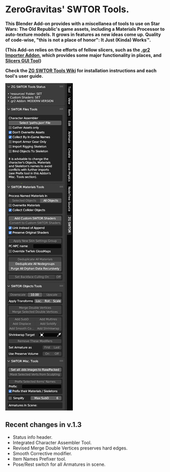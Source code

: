 # ZeroGravitas' SWTOR Tools.

**This Blender Add-on provides with a miscellanea of tools to use on Star Wars: The Old Republic's game assets, including a Materials Processor to auto-texture models. It grows in features as new ideas come up. Quality of code-wise, "this is not a place of honor": It Just (Kinda) Works™.**

**(This Add-on relies on the efforts of fellow slicers, such as the [.gr2 Importer Addon](https://github.com/SWTOR-Slicers/Granny2-Plug-In-Blender-2.8x), which provides some major functionality in places, and [Slicers GUI Tool](https://github.com/SWTOR-Slicers/Slicers-GUI))**

**Check the [ZG SWTOR Tools Wiki](./wiki)  for installation instructions and each tool's user guide.**

![Alt text](README_images/zg_swtor_tools_020.png)

## Recent changes in v.1.3

* Status info header.
* Integrated Character Assembler Tool.
* Revised Merge Double Vertices preserves hard edges.
* Smooth Corrective modifier.
* Item Names Prefixer tool.
* Pose/Rest switch for all Armatures in scene.